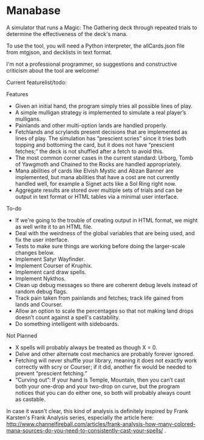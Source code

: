 Manabase
========

A simulator that runs a Magic: The Gathering deck through repeated trials to determine the effectiveness of the deck's mana.

To use the tool, you will need a Python interpreter, the allCards.json file from mtgjson, and decklists in text format.

I'm not a professional programmer, so suggestions and constructive criticism about the tool are welcome!

Current featurelist/todo:

Features
* Given an initial hand, the program simply tries all possible lines of play.
* A simple mulligan strategy is implemented to simulate a real player’s mulligans.
* Painlands and other multi-option lands are handled properly.
* Fetchlands and scrylands present decisions that are implemented as lines of play. The simulation has “prescient scries” since it tries both topping and bottoming the card, but it does not have “prescient fetches;” the deck is not shuffled after a fetch to avoid this.
* The most common corner cases in the current standard: Urborg, Tomb of Yawgmoth and Chained to the Rocks are handled appropriately. 
* Mana abilities of cards like Elvish Mystic and Abzan Banner are implemented, but mana abilities that have a cost are not currently handled well, for example a Signet acts like a Sol Ring right now.
* Aggregate results are stored over multiple sets of trials and can be output in text format or HTML tables via a minimal user interface.

To-do
* If we're going to the trouble of creating output in HTML format, we might as well write it to an HTML file.
* Deal with the weirdness of the global variables that are being used, and fix the user interface.
* Tests to make sure things are working before doing the larger-scale changes below.
* Implement Satyr Wayfinder.
* Implement Courser of Kruphix.
* Implement card draw spells.
* Implement Nykthos.
* Clean up debug messages so there are coherent debug levels instead of random debug flags.
* Track pain taken from painlands and fetches; track life gained from lands and Courser.
* Allow an option to scale the percentages so that not making land drops doesn’t count against a spell's castability.
* Do something intelligent with sideboards.

Not Planned
* X spells will probably always be treated as though X = 0.
* Delve and other alternate cost mechanics are probably forever ignored.
* Fetching will never shuffle your library, meaning it does not exactly work correctly with scry or Courser; if it did, another fix would be needed to prevent “prescient fetching.”
* “Curving out”: If your hand is Temple, Mountain, then you can’t cast both your one-drop and your two-drop on curve, but the program notices that you can do either one, so both will probably always count as castable.
 
In case it wasn't clear, this kind of analysis is definitely inspired by Frank Karsten's Frank Analysis series, especially the article here: http://www.channelfireball.com/articles/frank-analysis-how-many-colored-mana-sources-do-you-need-to-consistently-cast-your-spells/ . 

